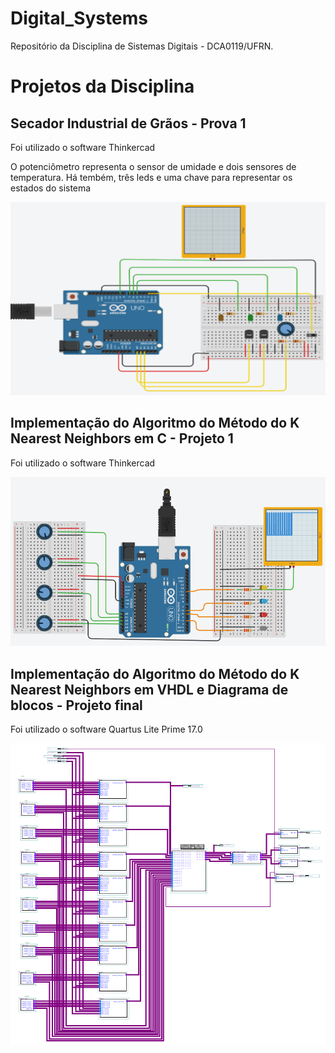 # Digital_Systems
Repositório da Disciplina de Sistemas Digitais - DCA0119/UFRN.

<h1>Projetos da Disciplina</h1>

<h2>Secador Industrial de Grãos - Prova 1</h2>
<p>Foi utilizado o software Thinkercad</p>
<p>O potenciômetro representa o sensor de umidade e dois sensores de temperatura. Há tembém, três leds e uma chave para representar os estados do sistema</p>
<p style="width=100%"><img src="https://github.com/tiagosouzatfs/Digital_Systems/blob/main/Prova_Unidade_1/secador_de_graos.PNG" alt="secador_industrial_de_graos"></p>

<h2>Implementação do Algoritmo do Método do K Nearest Neighbors em C - Projeto 1</h2>
<p>Foi utilizado o software Thinkercad</p>
<p style="width=100%"><img src="https://github.com/tiagosouzatfs/Digital_Systems/blob/main/Projeto_1_unid/Projeto_1_unidade.PNG" alt="algoritmo_KNN_in_C"></p>

<h2>Implementação do Algoritmo do Método do K Nearest Neighbors em VHDL e Diagrama de blocos - Projeto final</h2>
<p>Foi utilizado o software Quartus Lite Prime 17.0</p>
<p style="width=100%"><img src="https://github.com/tiagosouzatfs/Digital_Systems/blob/main/Projeto_KNN_final/ckt_full.PNG" alt="algoritmo_KNN_in_VHDL_diagrams_block"></p>
